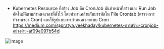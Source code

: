 - Kubernetes Resource ที่สร้าง Job คือ CronJob มันทำหน้าที่สร้างและ Run Job อัตโนมัติตามกำหนดเวลาที่ตั้งไว้ โดยทำงานคล้ายกับบรรทัดใน File Crontab (ตารางการทำงานของ Cron) และใช้รูปแบบการกำหนดเวลาแบบ Cron
https://medium.com/@pratya.yeekhaday/kubernetes-การสร้าง-cronjob-อย่างง่าย-af09e097b54d

![image](https://github.com/user-attachments/assets/901e7e6b-0052-4e17-8bec-6cbdef4516bf)
